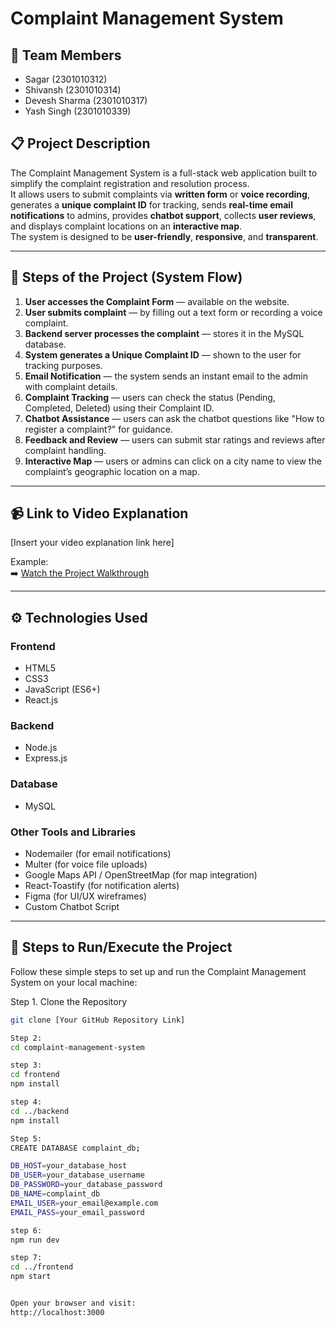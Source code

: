 # Complaint Management System

## 👥 Team Members
- Sagar (2301010312)
- Shivansh (2301010314)
- Devesh Sharma (2301010317)
- Yash Singh (2301010339)

## 📋 Project Description
The Complaint Management System is a full-stack web application built to simplify the complaint registration and resolution process.  
It allows users to submit complaints via **written form** or **voice recording**, generates a **unique complaint ID** for tracking, sends **real-time email notifications** to admins, provides **chatbot support**, collects **user reviews**, and displays complaint locations on an **interactive map**.  
The system is designed to be **user-friendly**, **responsive**, and **transparent**.

---

## 🚦 Steps of the Project (System Flow)

1. **User accesses the Complaint Form** — available on the website.
2. **User submits complaint** — by filling out a text form or recording a voice complaint.
3. **Backend server processes the complaint** — stores it in the MySQL database.
4. **System generates a Unique Complaint ID** — shown to the user for tracking purposes.
5. **Email Notification** — the system sends an instant email to the admin with complaint details.
6. **Complaint Tracking** — users can check the status (Pending, Completed, Deleted) using their Complaint ID.
7. **Chatbot Assistance** — users can ask the chatbot questions like "How to register a complaint?" for guidance.
8. **Feedback and Review** — users can submit star ratings and reviews after complaint handling.
9. **Interactive Map** — users or admins can click on a city name to view the complaint’s geographic location on a map.

---

## 📹 Link to Video Explanation
[Insert your video explanation link here]

Example:  
➡️ [Watch the Project Walkthrough](https://drive.google.com/your-video-link)

---

## ⚙️ Technologies Used

### Frontend
- HTML5
- CSS3
- JavaScript (ES6+)
- React.js

### Backend
- Node.js
- Express.js

### Database
- MySQL

### Other Tools and Libraries
- Nodemailer (for email notifications)
- Multer (for voice file uploads)
- Google Maps API / OpenStreetMap (for map integration)
- React-Toastify (for notification alerts)
- Figma (for UI/UX wireframes)
- Custom Chatbot Script

---

## 🚀 Steps to Run/Execute the Project

Follow these simple steps to set up and run the Complaint Management System on your local machine:

Step 1. Clone the Repository
```bash
git clone [Your GitHub Repository Link]

Step 2:
cd complaint-management-system

step 3:
cd frontend
npm install

step 4:
cd ../backend
npm install

Step 5:
CREATE DATABASE complaint_db;

DB_HOST=your_database_host
DB_USER=your_database_username
DB_PASSWORD=your_database_password
DB_NAME=complaint_db
EMAIL_USER=your_email@example.com
EMAIL_PASS=your_email_password

step 6:
npm run dev

step 7:
cd ../frontend
npm start


Open your browser and visit:
http://localhost:3000
